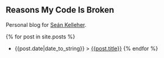 Reasons My Code Is Broken
-------------------------

Personal blog for [Seán Kelleher](https://twitter.com/eZanmoto).

{% for post in site.posts %}
* {{post.date|date_to_string}} > [{{post.title}}]({{post.url}})
{% endfor %}
